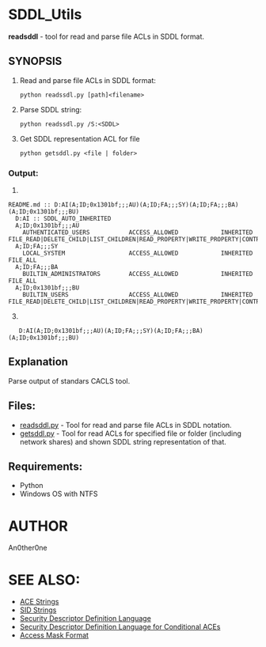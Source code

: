 # SDDL_Utils

**readsddl** - tool for read and parse file ACLs in  SDDL format.

## SYNOPSIS

1) Read and parse file ACLs in SDDL format:

       python readssdl.py [path]<filename>
	
2) Parse SDDL string:

       python readssdl.py /S:<SDDL>

3) Get SDDL representation ACL for file

       python getsddl.py <file | folder>

### Output:

1)

    README.md :: D:AI(A;ID;0x1301bf;;;AU)(A;ID;FA;;;SY)(A;ID;FA;;;BA)(A;ID;0x1301bf;;;BU)
      D:AI :: SDDL_AUTO_INHERITED
      A;ID;0x1301bf;;;AU  
        AUTHENTICATED_USERS           ACCESS_ALLOWED            INHERITED                           FILE_READ|DELETE_CHILD|LIST_CHILDREN|READ_PROPERTY|WRITE_PROPERTY|CONTROL_ACCESS|STANDARD_DELETE
      A;ID;FA;;;SY        
        LOCAL_SYSTEM                  ACCESS_ALLOWED            INHERITED                           FILE_ALL        
      A;ID;FA;;;BA        
        BUILTIN_ADMINISTRATORS        ACCESS_ALLOWED            INHERITED                           FILE_ALL        
      A;ID;0x1301bf;;;BU  
        BUILTIN_USERS                 ACCESS_ALLOWED            INHERITED                           FILE_READ|DELETE_CHILD|LIST_CHILDREN|READ_PROPERTY|WRITE_PROPERTY|CONTROL_ACCESS|STANDARD_DELETE
		
3) 

       D:AI(A;ID;0x1301bf;;;AU)(A;ID;FA;;;SY)(A;ID;FA;;;BA)(A;ID;0x1301bf;;;BU)
	
## Explanation	

Parse output of standars CACLS tool.

## Files:
	
* [readsddl.py](readsddl.py) - Tool for read and parse file ACLs in SDDL notation.
* [getsddl.py](getsddl.py) - Tool for read ACLs for specified file or folder (including network shares) and shown SDDL string representation of that.

## Requirements:

* Python
* Windows OS with NTFS

# AUTHOR
   An0ther0ne

# SEE ALSO:
* [ACE Strings](https://docs.microsoft.com/ru-ru/windows/win32/secauthz/ace-strings)
* [SID Strings](https://docs.microsoft.com/ru-ru/windows/win32/secauthz/sid-strings)
* [Security Descriptor Definition Language](https://docs.microsoft.com/en-us/windows/win32/secauthz/security-descriptor-definition-language)
* [Security Descriptor Definition Language for Conditional ACEs](https://docs.microsoft.com/ru-ru/windows/win32/secauthz/security-descriptor-definition-language-for-conditional-aces-)
* [Access Mask Format](https://docs.microsoft.com/ru-ru/windows/win32/secauthz/access-mask-format)
